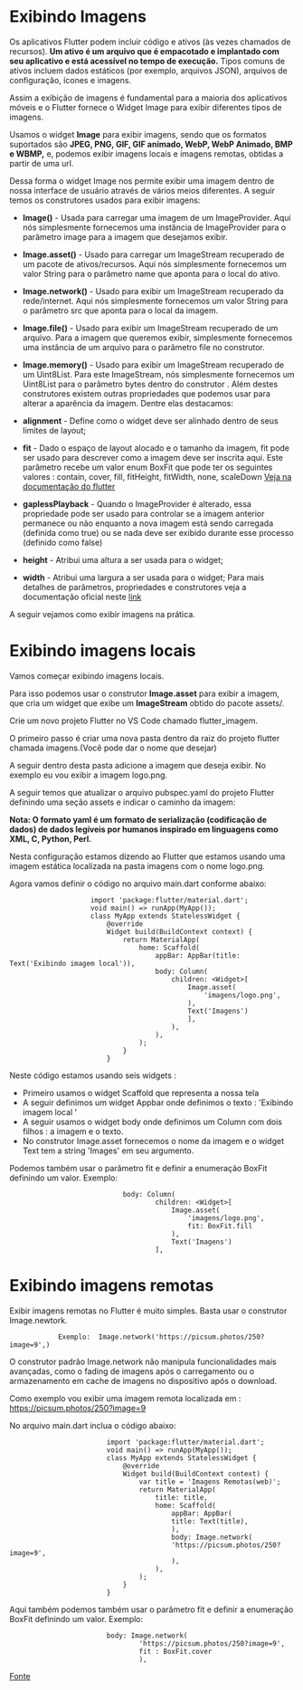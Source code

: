 # Exibindo Imagens

Os aplicativos Flutter podem incluir código e ativos (às vezes chamados de recursos). **Um ativo é um arquivo que é empacotado e implantado com seu aplicativo e está acessível no tempo de execução.** Tipos comuns de ativos incluem dados estáticos (por exemplo, arquivos JSON), arquivos de configuração, ícones e imagens.

Assim a exibição de imagens é fundamental para a maioria dos aplicativos móveis e o Flutter fornece o Widget Image para exibir diferentes tipos de imagens.

Usamos o widget **Image** para exibir imagens, sendo que os formatos suportados são **JPEG, PNG, GIF, GIF animado, WebP, WebP Animado, BMP e WBMP,** e, podemos exibir imagens locais e imagens remotas, obtidas a partir de uma url.

Dessa forma o widget Image nos permite exibir uma imagem dentro de nossa interface de usuário através de vários meios diferentes. A seguir temos os construtores usados para exibir imagens:

* **Image()** - Usada para carregar uma imagem de um ImageProvider. Aqui nós simplesmente fornecemos uma instância de ImageProvider para o parâmetro image para a imagem que desejamos exibir.
 
* **Image.asset()** - Usado para carregar um ImageStream recuperado de um pacote de ativos/recursos. Aqui nós simplesmente fornecemos um valor String para o parâmetro name que aponta para o local do ativo.
 
* **Image.network()** - Usado para exibir um ImageStream recuperado da rede/internet. Aqui nós simplesmente fornecemos um valor String para o parâmetro src que aponta para o local da imagem.
 
* **Image.file()** - Usado para exibir um ImageStream recuperado de um arquivo. Para a imagem que queremos exibir, simplesmente fornecemos uma instância de um arquivo para o parâmetro file no construtor.
 
* **Image.memory()** - Usado para exibir um ImageStream recuperado de um Uint8List. Para este ImageStream, nós simplesmente fornecemos um Uint8List para o parâmetro bytes dentro do construtor
.
Além destes construtores existem outras propriedades que podemos usar para alterar a aparência da imagem. Dentre elas destacamos:

* **alignment** - Define como o widget deve ser alinhado dentro de seus limites de layout;
 
* **fit** - Dado o espaço de layout alocado e o tamanho da imagem, fit pode ser usado para descrever como a imagem deve ser inscrita aqui. Este parâmetro recebe um valor enum BoxFit que pode ter os seguintes valores : contain, cover, fill, fitHeight, fitWidth, none, scaleDown [Veja na documentação do flutter](https://docs.flutter.io/flutter/painting/BoxFit-class.html)
 
* **gaplessPlayback** - Quando o ImageProvider é alterado, essa propriedade pode ser usado para controlar se a imagem anterior permanece ou não enquanto a nova imagem está sendo carregada (definida como true) ou se nada deve ser exibido durante esse processo (definido como false)
 
* **height** - Atribui uma altura a ser usada para o widget;
 
* **width** - Atribui uma largura a ser usada para o widget;
Para mais detalhes de parâmetros, propriedades e construtores veja a documentação oficial neste [link](https://docs.flutter.io/flutter/widgets/Image-class.html)

A seguir vejamos como exibir imagens na prática.

# Exibindo imagens locais

Vamos começar exibindo imagens locais.

Para isso podemos usar o construtor **Image.asset** para exibir a imagem, que cria um widget que exibe um **ImageStream** obtido do pacote assets/.

Crie um novo projeto Flutter no VS Code chamado flutter_imagem.

O primeiro passo é criar uma nova pasta dentro da raiz do projeto flutter chamada imagens.(Você pode dar o nome que desejar)

A seguir dentro desta pasta adicione a imagem que deseja exibir. No exemplo eu vou exibir a imagem logo.png.

A seguir temos que atualizar o arquivo pubspec.yaml do projeto Flutter definindo uma seção assets e indicar o caminho da imagem:

**Nota: O formato yaml é um formato de serialização (codificação de dados) de dados legíveis por humanos inspirado em linguagens como XML, C, Python, Perl.**

Nesta configuração estamos dizendo ao Flutter que estamos usando uma imagem estática localizada na pasta imagens com o nome logo.png.

Agora vamos definir o código no arquivo main.dart conforme abaixo:

                        import 'package:flutter/material.dart';
                        void main() => runApp(MyApp());
                        class MyApp extends StatelessWidget {
                            @override
                            Widget build(BuildContext context) {
                                return MaterialApp(
                                    home: Scaffold(
                                        appBar: AppBar(title: Text('Exibindo imagem local')),
                                        body: Column(
                                            children: <Widget>[
                                                Image.asset(
                                                    'imagens/logo.png',
                                                ),
                                                Text('Imagens')
                                                ],
                                            ),
                                        ),
                                    );
                                }
                            }

Neste código estamos usando seis widgets :

* Primeiro usamos o widget Scaffold que representa a nossa tela
* A seguir definimos um widget Appbar onde definimos o texto : 'Exibindo imagem local '
* A seguir usamos o widget body onde definimos um Column com dois filhos : a imagem e o texto.
* No construtor Image.asset fornecemos o nome da imagem e o widget Text tem a string 'Images' em seu argumento.


Podemos também usar o parâmetro fit e definir a enumeração BoxFit definindo um valor. Exemplo:

                                body: Column(
                                        children: <Widget>[
                                            Image.asset(
                                                'imagens/logo.png',
                                                fit: BoxFit.fill
                                            ),
                                            Text('Imagens')
                                        ],

# Exibindo imagens remotas

Exibir imagens remotas no Flutter é muito simples. Basta usar o construtor Image.newtork.

                Exemplo:  Image.network('https://picsum.photos/250?image=9',)

O construtor padrão Image.network não manipula funcionalidades mais avançadas, como o fading de imagens após o carregamento ou o armazenamento em cache de imagens no dispositivo após o download.

Como exemplo vou exibir uma imagem remota localizada em :  https://picsum.photos/250?image=9

No arquivo main.dart inclua o código abaixo:

                            import 'package:flutter/material.dart';
                            void main() => runApp(MyApp());
                            class MyApp extends StatelessWidget {
                                @override
                                Widget build(BuildContext context) {
                                    var title = 'Imagens Remotas(web)';
                                    return MaterialApp(
                                        title: title,
                                        home: Scaffold(
                                            appBar: AppBar(
                                            title: Text(title),
                                            ),
                                            body: Image.network(
                                            'https://picsum.photos/250?image=9',
                                            ),
                                        ),
                                    );
                                }
                            }

Aqui também podemos também usar o parâmetro fit e definir a enumeração BoxFit definindo um valor. Exemplo:

                            body: Image.network(
                                    'https://picsum.photos/250?image=9',
                                    fit : BoxFit.cover
                                    ),


[Fonte](http://www.macoratti.net/19/07/flut_img1.htm)